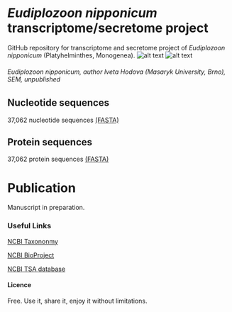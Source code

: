 # *Eudiplozoon nipponicum* transcriptome/secretome project

GitHub repository for transcriptome and secretome project of *Eudiplozoon nipponicum* (Platyhelminthes, Monogenea).
![alt text](https://github.com/jirivorel/Eudiplozoon-nipponicum-transcriptomic-project/blob/master/doc/logo.jpg)
![alt text](https://github.com/jirivorel/Eudiplozoon-nipponicum-transcriptomic-project/blob/master/doc/E_nip_SEM.jpg)
###### *Eudiplozoon nipponicum*, author Iveta Hodova (Masaryk University, Brno), SEM, unpublished



## Nucleotide sequences
37,062 nucleotide sequences [(FASTA)](https://github.com/jirivorel/Eudiplozoon-nipponicum-transcriptomic-project/blob/master/E_nip_transcriptome_nucl_final.zip)

## Protein sequences
37,062 protein sequences [(FASTA)](https://github.com/jirivorel/Eudiplozoon-nipponicum-transcriptomic-project/blob/master/E_nip_transcriptome_aa_final.zip)

# Publication
Manuscript in preparation. 

### Useful Links
[NCBI Taxononmy](https://www.ncbi.nlm.nih.gov/Taxonomy/Browser/wwwtax.cgi?id=116851)

[NCBI BioProject](https://www.ncbi.nlm.nih.gov/bioproject/?term=txid116851[Organism:noexp])

[NCBI TSA database](https://www.ncbi.nlm.nih.gov/nuccore/GFYM00000000.1)

#### Licence
Free. Use it, share it, enjoy it without limitations. 
